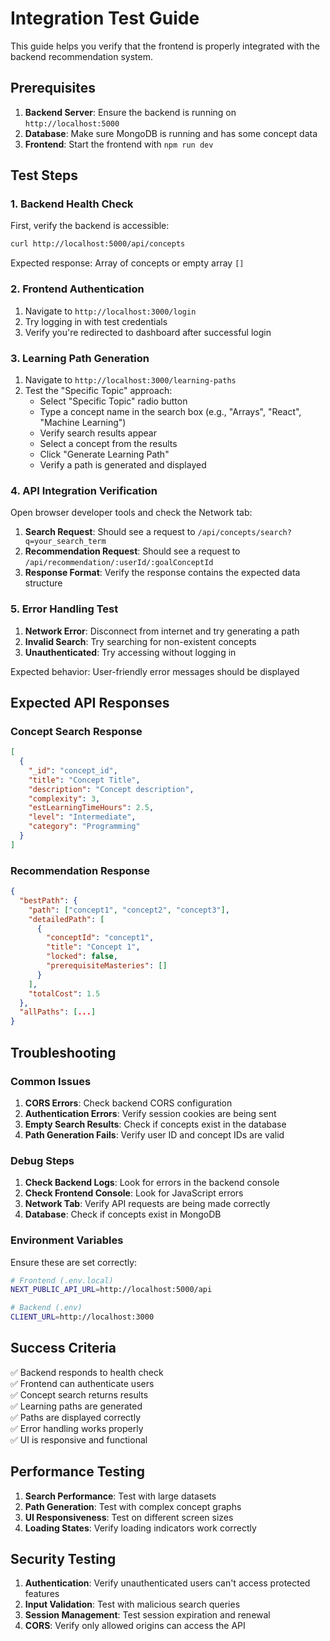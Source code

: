 # Integration Test Guide

This guide helps you verify that the frontend is properly integrated with the backend recommendation system.

## Prerequisites

1. **Backend Server**: Ensure the backend is running on `http://localhost:5000`
2. **Database**: Make sure MongoDB is running and has some concept data
3. **Frontend**: Start the frontend with `npm run dev`

## Test Steps

### 1. Backend Health Check

First, verify the backend is accessible:

```bash
curl http://localhost:5000/api/concepts
```

Expected response: Array of concepts or empty array `[]`

### 2. Frontend Authentication

1. Navigate to `http://localhost:3000/login`
2. Try logging in with test credentials
3. Verify you're redirected to dashboard after successful login

### 3. Learning Path Generation

1. Navigate to `http://localhost:3000/learning-paths`
2. Test the "Specific Topic" approach:
   - Select "Specific Topic" radio button
   - Type a concept name in the search box (e.g., "Arrays", "React", "Machine Learning")
   - Verify search results appear
   - Select a concept from the results
   - Click "Generate Learning Path"
   - Verify a path is generated and displayed

### 4. API Integration Verification

Open browser developer tools and check the Network tab:

1. **Search Request**: Should see a request to `/api/concepts/search?q=your_search_term`
2. **Recommendation Request**: Should see a request to `/api/recommendation/:userId/:goalConceptId`
3. **Response Format**: Verify the response contains the expected data structure

### 5. Error Handling Test

1. **Network Error**: Disconnect from internet and try generating a path
2. **Invalid Search**: Try searching for non-existent concepts
3. **Unauthenticated**: Try accessing without logging in

Expected behavior: User-friendly error messages should be displayed

## Expected API Responses

### Concept Search Response
```json
[
  {
    "_id": "concept_id",
    "title": "Concept Title",
    "description": "Concept description",
    "complexity": 3,
    "estLearningTimeHours": 2.5,
    "level": "Intermediate",
    "category": "Programming"
  }
]
```

### Recommendation Response
```json
{
  "bestPath": {
    "path": ["concept1", "concept2", "concept3"],
    "detailedPath": [
      {
        "conceptId": "concept1",
        "title": "Concept 1",
        "locked": false,
        "prerequisiteMasteries": []
      }
    ],
    "totalCost": 1.5
  },
  "allPaths": [...]
}
```

## Troubleshooting

### Common Issues

1. **CORS Errors**: Check backend CORS configuration
2. **Authentication Errors**: Verify session cookies are being sent
3. **Empty Search Results**: Check if concepts exist in the database
4. **Path Generation Fails**: Verify user ID and concept IDs are valid

### Debug Steps

1. **Check Backend Logs**: Look for errors in the backend console
2. **Check Frontend Console**: Look for JavaScript errors
3. **Network Tab**: Verify API requests are being made correctly
4. **Database**: Check if concepts exist in MongoDB

### Environment Variables

Ensure these are set correctly:

```bash
# Frontend (.env.local)
NEXT_PUBLIC_API_URL=http://localhost:5000/api

# Backend (.env)
CLIENT_URL=http://localhost:3000
```

## Success Criteria

✅ Backend responds to health check  
✅ Frontend can authenticate users  
✅ Concept search returns results  
✅ Learning paths are generated  
✅ Paths are displayed correctly  
✅ Error handling works properly  
✅ UI is responsive and functional  

## Performance Testing

1. **Search Performance**: Test with large datasets
2. **Path Generation**: Test with complex concept graphs
3. **UI Responsiveness**: Test on different screen sizes
4. **Loading States**: Verify loading indicators work correctly

## Security Testing

1. **Authentication**: Verify unauthenticated users can't access protected features
2. **Input Validation**: Test with malicious search queries
3. **Session Management**: Test session expiration and renewal
4. **CORS**: Verify only allowed origins can access the API 